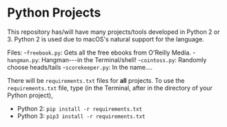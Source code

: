 # Python Projects

This repository has/will have many projects/tools developed in Python 2 or 3. Python 2 is used due to macOS's natural support for the language. 

Files:
-`freebook.py`: Gets all the free ebooks from O'Reilly Media.
-`hangman.py`: Hangman---in the Terminal/shell!
-`cointoss.py`: Randomly choose heads/tails
-`scorekeeper.py`: In the name....

There will be `requirements.txt` files for <b>all</b> projects.
To use the `requirements.txt` file, type (in the Terminal, after in the directory of your Python project), 
- Python 2: `pip install -r requirements.txt`
- Python 3: `pip3 install -r requirements.txt`
